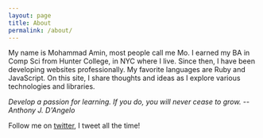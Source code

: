 ```yaml
---
layout: page
title: About
permalink: /about/
---
```


My name is Mohammad Amin, most people call me Mo. I earned my BA in Comp Sci from Hunter College, in NYC where I live. Since then, I have been developing websites professionally. My favorite languages are Ruby and JavaScript. On this site, I share thoughts and ideas as I explore various technologies and libraries.  

*Develop a passion for learning. If you do, you will never cease to grow. -- Anthony J. D'Angelo*

Follow me on [twitter]("https://twitter.com/hackrnaut"), I tweet all the time!
